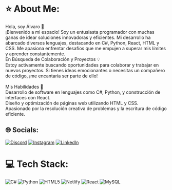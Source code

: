 # ⭐ About Me:
Hola, soy Álvaro 👋<br>¡Bienvenido a mi espacio! Soy un entusiasta programador con muchas ganas de idear soluciones innovadoras y eficientes. Mi desarrollo ha abarcado diversos lenguajes, destacando en C#, Python, React, HTML y CSS. Me apasiona enfrentar desafíos que me empujen a superar mis límites y aprender constantemente.<br>En Búsqueda de Colaboración y Proyectos 💡<br>Estoy activamente buscando oportunidades para colaborar y trabajar en nuevos proyectos. Si tienes ideas emocionantes o necesitas un compañero de código, ¡me encantaría ser parte de ello!<br><br>Mis Habilidades 🚀<br>Desarrollo de software en lenguajes como C#, Python, y construcción de interfaces con React.<br>Diseño y optimización de páginas web utilizando HTML y CSS.<br>Apasionado por la resolución creativa de problemas y la escritura de código eficiente.


## 🌐 Socials:
[![Discord](https://img.shields.io/badge/Discord-%237289DA.svg?logo=discord&logoColor=white)](https://discord.gg/lexhe) [![Instagram](https://img.shields.io/badge/Instagram-%23E4405F.svg?logo=Instagram&logoColor=white)](https://instagram.com/alvaroaguilar_21) [![LinkedIn](https://img.shields.io/badge/LinkedIn-%230077B5.svg?logo=linkedin&logoColor=white)](https://linkedin.com/in/https://www.linkedin.com/in/alvaro-aguilar-002667250/) 

# 💻 Tech Stack:
![C#](https://img.shields.io/badge/c%23-%23239120.svg?style=flat&logo=c-sharp&logoColor=white) ![Python](https://img.shields.io/badge/python-3670A0?style=flat&logo=python&logoColor=ffdd54) ![HTML5](https://img.shields.io/badge/html5-%23E34F26.svg?style=flat&logo=html5&logoColor=white) ![Netlify](https://img.shields.io/badge/netlify-%23000000.svg?style=flat&logo=netlify&logoColor=#00C7B7) ![React](https://img.shields.io/badge/react-%2320232a.svg?style=flat&logo=react&logoColor=%2361DAFB) ![MySQL](https://img.shields.io/badge/mysql-%2300000f.svg?style=flat&logo=mysql&logoColor=white)
